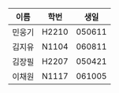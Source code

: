 | 이름   | 학번  | 생일   |
| ------ | ----- | ------ |
| 민웅기 | H2210 | 050611 |
| 김지유 | N1104 | 060811 |
| 김장필 | H2207 | 050421 |
| 이채원 | N1117 | 061005 |
